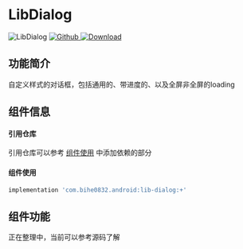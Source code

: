 # LibDialog

![LibDialog](https://img.shields.io/badge/AndroidAppFactory-LibDialog-brightgreen)
[ ![Github](https://img.shields.io/badge/Github-LibDialog-brightgreen?style=social) ](https://github.com/bihe0832/AndroidAppFactory/tree/master/LibDialog)
[ ![Download](https://api.bintray.com/packages/bihe0832/android/lib-dialog/images/download.svg) ](https://bintray.com/bihe0832/android/lib-dialog/_latestVersion)

## 功能简介

自定义样式的对话框，包括通用的、带进度的、以及全屏非全屏的loading

## 组件信息

#### 引用仓库

引用仓库可以参考 [组件使用](./../start.md) 中添加依赖的部分

#### 组件使用

```groovy
implementation 'com.bihe0832.android:lib-dialog:+'
```

## 组件功能

正在整理中，当前可以参考源码了解
